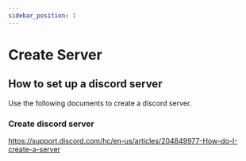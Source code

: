 ```yaml
---
sidebar_position: 1
---
```


# Create Server

## How to set up a discord server
Use the following documents to create a discord server.

### Create discord server
https://support.discord.com/hc/en-us/articles/204849977-How-do-I-create-a-server
